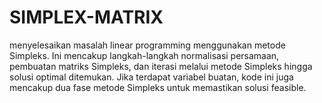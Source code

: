 # SIMPLEX-MATRIX


menyelesaikan masalah linear programming menggunakan metode Simpleks. Ini mencakup langkah-langkah normalisasi persamaan, pembuatan matriks Simpleks, dan iterasi melalui metode Simpleks hingga solusi optimal ditemukan. Jika terdapat variabel buatan, kode ini juga mencakup dua fase metode Simpleks untuk memastikan solusi feasible.
